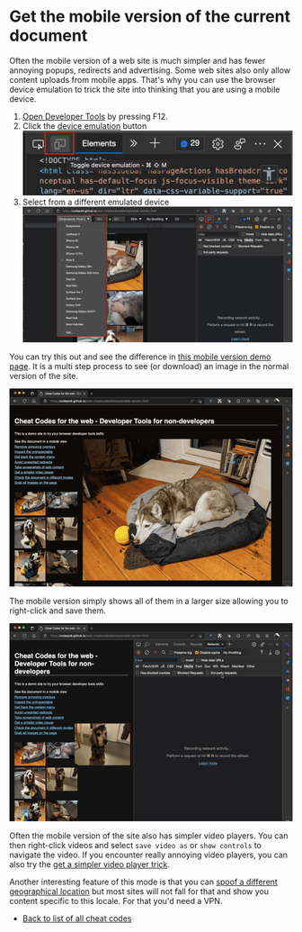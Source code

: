 # Get the mobile version of the current document

Often the mobile version of a web site is much simpler and has fewer annoying popups, redirects and advertising. Some web sites also only allow content uploads from mobile apps. That's why you can use the browser device emulation to trick the site into thinking that you are using a mobile device.

1. [Open Developer Tools](https://docs.microsoft.com/microsoft-edge/devtools-guide-chromium/overview#open-devtools) by pressing F12.
1. Click the [device emulation](https://docs.microsoft.com/microsoft-edge/devtools-guide-chromium/device-mode/) button
   ![Device Emulation button](screencasts/device-emulation-button.png)
1. Select from a different emulated device
   ![Device list of emulation mode](screencasts/select-device.png)

You can try this out and see the difference in [this mobile version demo page](https://codepo8.github.io/web-cheatcodes/demos/mobile-version.html). It is a multi step process to see (or download) an image in the normal version of the site.

![Desktop version of the gallery page](screencasts/desktop-version.gif)

The mobile version simply shows all of them in a larger size allowing you to right-click and save them.

![The Mobile version is much simpler](screencasts/mobile-version.gif)

Often the mobile version of the site also has simpler video players. You can then right-click videos and select `save video as` or `show controls` to navigate the video. If you encounter really annoying video players, you can also try the [get a simpler video player trick](videoplayer).

Another interesting feature of this mode is that you can [spoof a different geographical location](https://docs.microsoft.com/en-us/microsoft-edge/devtools-guide-chromium/device-mode/#override-geolocation) but most sites will not fall for that and show you content specific to this locale. For that you'd need a VPN.

- [Back to list of all cheat codes](README)
